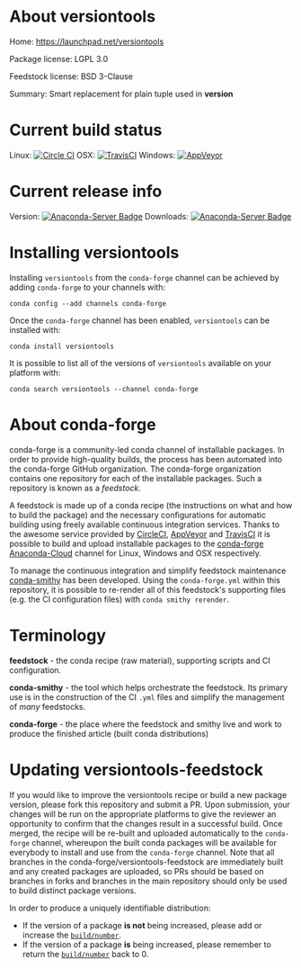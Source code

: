 About versiontools
==================

Home: https://launchpad.net/versiontools

Package license: LGPL 3.0

Feedstock license: BSD 3-Clause

Summary: Smart replacement for plain tuple used in __version__



Current build status
====================

Linux: [![Circle CI](https://circleci.com/gh/conda-forge/versiontools-feedstock.svg?style=shield)](https://circleci.com/gh/conda-forge/versiontools-feedstock)
OSX: [![TravisCI](https://travis-ci.org/conda-forge/versiontools-feedstock.svg?branch=master)](https://travis-ci.org/conda-forge/versiontools-feedstock)
Windows: [![AppVeyor](https://ci.appveyor.com/api/projects/status/github/conda-forge/versiontools-feedstock?svg=True)](https://ci.appveyor.com/project/conda-forge/versiontools-feedstock/branch/master)

Current release info
====================
Version: [![Anaconda-Server Badge](https://anaconda.org/conda-forge/versiontools/badges/version.svg)](https://anaconda.org/conda-forge/versiontools)
Downloads: [![Anaconda-Server Badge](https://anaconda.org/conda-forge/versiontools/badges/downloads.svg)](https://anaconda.org/conda-forge/versiontools)

Installing versiontools
=======================

Installing `versiontools` from the `conda-forge` channel can be achieved by adding `conda-forge` to your channels with:

```
conda config --add channels conda-forge
```

Once the `conda-forge` channel has been enabled, `versiontools` can be installed with:

```
conda install versiontools
```

It is possible to list all of the versions of `versiontools` available on your platform with:

```
conda search versiontools --channel conda-forge
```


About conda-forge
=================

conda-forge is a community-led conda channel of installable packages.
In order to provide high-quality builds, the process has been automated into the
conda-forge GitHub organization. The conda-forge organization contains one repository
for each of the installable packages. Such a repository is known as a *feedstock*.

A feedstock is made up of a conda recipe (the instructions on what and how to build
the package) and the necessary configurations for automatic building using freely
available continuous integration services. Thanks to the awesome service provided by
[CircleCI](https://circleci.com/), [AppVeyor](http://www.appveyor.com/)
and [TravisCI](https://travis-ci.org/) it is possible to build and upload installable
packages to the [conda-forge](https://anaconda.org/conda-forge)
[Anaconda-Cloud](http://docs.anaconda.org/) channel for Linux, Windows and OSX respectively.

To manage the continuous integration and simplify feedstock maintenance
[conda-smithy](http://github.com/conda-forge/conda-smithy) has been developed.
Using the ``conda-forge.yml`` within this repository, it is possible to re-render all of
this feedstock's supporting files (e.g. the CI configuration files) with ``conda smithy rerender``.


Terminology
===========

**feedstock** - the conda recipe (raw material), supporting scripts and CI configuration.

**conda-smithy** - the tool which helps orchestrate the feedstock.
                   Its primary use is in the construction of the CI ``.yml`` files
                   and simplify the management of *many* feedstocks.

**conda-forge** - the place where the feedstock and smithy live and work to
                  produce the finished article (built conda distributions)


Updating versiontools-feedstock
===============================

If you would like to improve the versiontools recipe or build a new
package version, please fork this repository and submit a PR. Upon submission,
your changes will be run on the appropriate platforms to give the reviewer an
opportunity to confirm that the changes result in a successful build. Once
merged, the recipe will be re-built and uploaded automatically to the
`conda-forge` channel, whereupon the built conda packages will be available for
everybody to install and use from the `conda-forge` channel.
Note that all branches in the conda-forge/versiontools-feedstock are
immediately built and any created packages are uploaded, so PRs should be based
on branches in forks and branches in the main repository should only be used to
build distinct package versions.

In order to produce a uniquely identifiable distribution:
 * If the version of a package **is not** being increased, please add or increase
   the [``build/number``](http://conda.pydata.org/docs/building/meta-yaml.html#build-number-and-string).
 * If the version of a package **is** being increased, please remember to return
   the [``build/number``](http://conda.pydata.org/docs/building/meta-yaml.html#build-number-and-string)
   back to 0.
